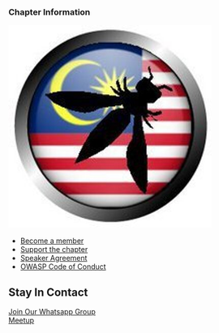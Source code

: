 ### Chapter Information

![OWASP Kuala Lumpur Chapter](owaspmy.jpeg
"OWASP Kuala Lumpur Chapter")


* [Become a member](https://owasp.org/membership/)
* [Support the chapter](https://owasp.org/donate/)
* [Speaker Agreement](https://owasp.org/www-policy/legal/speaker-agreement)
* [OWASP Code of Conduct](https://owasp.org/www-policy/operational/code-of-conduct)

## Stay In Contact
[Join Our Whatsapp Group](https://chat.whatsapp.com/KAdpus4R0pb895ulC2jo8p)<br>
[Meetup](https://www.meetup.com/owasp-kuala-lumpur/)<br>
